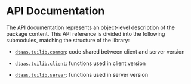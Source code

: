 # API Documentation

The API documentation represents an object-level description of the package content.
This API reference is divided into the following submodules, matching the structure of the library:

* [`dtaas.tuilib.common`](API-tuilib-common): code shared between client and server version

* [`dtaas.tuilib.client`](API-tuilib-client): functions used in client version

* [`dtaas.tuilib.server`](API-tuilib-server): functions used in server version